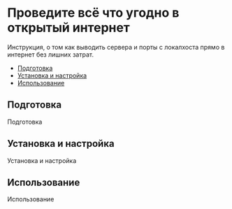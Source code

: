 # Проведите всё что угодно в открытый интернет

Инструкция, о том как выводить сервера и порты с локалхоста прямо в интернет без лишних затрат.

+ [Подготовка](#подготовка)
+ [Установка и настройка](#установка-и-настройка)
+ [Использование](#использование)

## Подготовка

Подготовка

## Установка и настройка

Установка и настройка

## Использование

Использование
